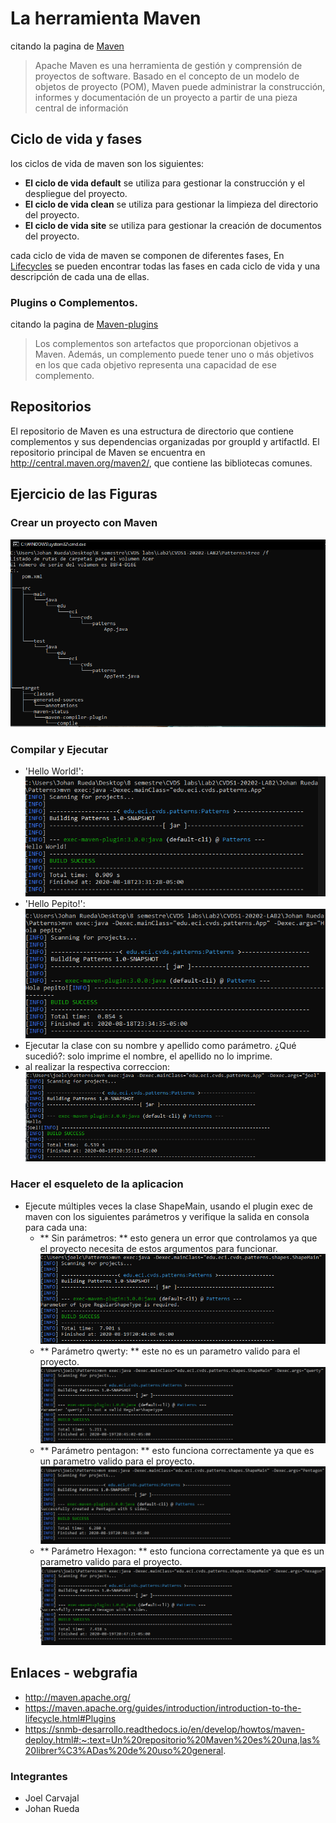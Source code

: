 # La herramienta Maven
citando la pagina de [Maven](http://maven.apache.org/)
>Apache Maven es una herramienta de gestión y comprensión de proyectos de software. Basado en el concepto de un modelo de objetos de proyecto (POM), Maven puede administrar la construcción, informes y documentación de un proyecto a partir de una pieza central de información
## Ciclo de vida y fases
los ciclos de vida de maven son los siguientes:
* **El ciclo de vida default** se utiliza para gestionar la construcción y el despliegue del proyecto. 
* **El ciclo de vida clean** se utiliza para gestionar la limpieza del directorio del proyecto. 
* **El ciclo de vida site** se utiliza para gestionar la creación de documentos del proyecto.

cada ciclo de vida de maven se componen de diferentes fases, En [Lifecycles](https://maven.apache.org/guides/introduction/introduction-to-the-lifecycle.html#Lifecycle_Reference) se pueden encontrar todas las fases en cada ciclo de vida y una descripción de cada una de ellas.

### Plugins o Complementos.
citando la pagina de [Maven-plugins](https://maven.apache.org/guides/introduction/introduction-to-the-lifecycle.html#Plugins)
> Los complementos son artefactos que proporcionan objetivos a Maven. Además, un complemento puede tener uno o más objetivos en los que cada objetivo representa una capacidad de ese complemento.
## Repositorios
El repositorio de Maven es una estructura de directorio que contiene complementos y sus dependencias organizadas por groupId y artifactId. El repositorio principal de Maven se encuentra en http://central.maven.org/maven2/, que contiene las bibliotecas comunes.

## Ejercicio de las Figuras
### Crear un proyecto con Maven

![](https://github.com/jocajime/CVDS1-20202-LAB2/blob/master/imagenes/segunda.PNG)

### Compilar y Ejecutar
* 'Hello World!':
![](https://github.com/jocajime/CVDS1-20202-LAB2/blob/master/imagenes/tercera.PNG)
* 'Hello Pepito!':
![](https://github.com/jocajime/CVDS1-20202-LAB2/blob/master/imagenes/cuarta.PNG)
* Ejecutar la clase con su nombre y apellido como parámetro. ¿Qué sucedió?: solo imprime el nombre, el apellido no lo imprime.
* al realizar la respectiva correccion:
![](https://github.com/jocajime/CVDS1-20202-LAB2/blob/master/imagenes/hello-completo.PNG)
### Hacer el esqueleto de la aplicacion
* Ejecute múltiples veces la clase ShapeMain, usando el plugin exec de maven con los siguientes parámetros y verifique la salida en consola para cada una:
	+ ** Sin parámetros: ** esto genera un error que controlamos ya que el proyecto necesita de estos argumentos para funcionar.
	![](https://github.com/jocajime/CVDS1-20202-LAB2/blob/master/imagenes/sinparametros.PNG)
	+ ** Parámetro qwerty: ** este no es un parametro valido para el proyecto.
	![](https://github.com/jocajime/CVDS1-20202-LAB2/blob/master/imagenes/qwerty.PNG)
	+ ** Parámetro pentagon: ** esto funciona correctamente ya que es un parametro valido para el proyecto.
	![](https://github.com/jocajime/CVDS1-20202-LAB2/blob/master/imagenes/pentagon.PNG)
	+ ** Parámetro Hexagon: ** esto funciona correctamente ya que es un parametro valido para el proyecto.
	![](https://github.com/jocajime/CVDS1-20202-LAB2/blob/master/imagenes/hexagon.PNG)

## Enlaces - webgrafia
 * http://maven.apache.org/
 * https://maven.apache.org/guides/introduction/introduction-to-the-lifecycle.html#Plugins
 * https://snmb-desarrollo.readthedocs.io/en/develop/howtos/maven-deploy.html#:~:text=Un%20repositorio%20Maven%20es%20una,las%20librer%C3%ADas%20de%20uso%20general.
 
### Integrantes
+ Joel Carvajal
+ Johan Rueda
